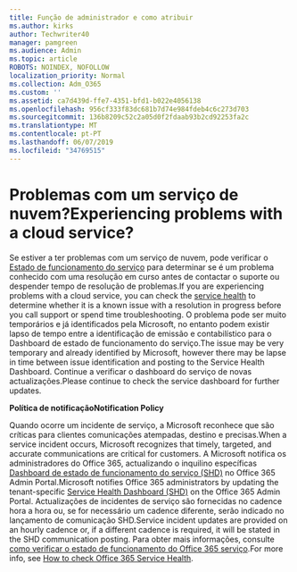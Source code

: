 ```yaml
---
title: Função de administrador e como atribuir
ms.author: kirks
author: Techwriter40
manager: pamgreen
ms.audience: Admin
ms.topic: article
ROBOTS: NOINDEX, NOFOLLOW
localization_priority: Normal
ms.collection: Adm_O365
ms.custom: ''
ms.assetid: ca7d439d-ffe7-4351-bfd1-b022e4056138
ms.openlocfilehash: 956cf333f83dc681b7d74e984fdeb4c6c273d703
ms.sourcegitcommit: 136b8209c52c2a05d0f2fdaab93b2cd92253fa2c
ms.translationtype: MT
ms.contentlocale: pt-PT
ms.lasthandoff: 06/07/2019
ms.locfileid: "34769515"
---
```

# <a name="experiencing-problems-with-a-cloud-service"></a><span data-ttu-id="2cba1-102">Problemas com um serviço de nuvem?</span><span class="sxs-lookup"><span data-stu-id="2cba1-102">Experiencing problems with a cloud service?</span></span>

<span data-ttu-id="2cba1-103">Se estiver a ter problemas com um serviço de nuvem, pode verificar o [Estado de funcionamento do serviço](https://admin.microsoft.com/AdminPortal/Home#/servicehealth) para determinar se é um problema conhecido com uma resolução em curso antes de contactar o suporte ou despender tempo de resolução de problemas.</span><span class="sxs-lookup"><span data-stu-id="2cba1-103">If you are experiencing problems with a cloud service, you can check the [service health](https://admin.microsoft.com/AdminPortal/Home#/servicehealth) to determine whether it is a known issue with a resolution in progress before you call support or spend time troubleshooting.</span></span> <span data-ttu-id="2cba1-104">O problema pode ser muito temporários e já identificados pela Microsoft, no entanto podem existir lapso de tempo entre a identificação de emissão e contabilístico para o Dashboard de estado de funcionamento do serviço.</span><span class="sxs-lookup"><span data-stu-id="2cba1-104">The issue may be very temporary and already identified by Microsoft, however there may be lapse in time between issue identification and posting to the Service Health Dashboard.</span></span> <span data-ttu-id="2cba1-105">Continue a verificar o dashboard do serviço de novas actualizações.</span><span class="sxs-lookup"><span data-stu-id="2cba1-105">Please continue to check the service dashboard for further updates.</span></span>

<span data-ttu-id="2cba1-106">**Política de notificação**</span><span class="sxs-lookup"><span data-stu-id="2cba1-106">**Notification Policy**</span></span>

<span data-ttu-id="2cba1-107">Quando ocorre um incidente de serviço, a Microsoft reconhece que são críticas para clientes comunicações atempadas, destino e precisas.</span><span class="sxs-lookup"><span data-stu-id="2cba1-107">When a service incident occurs, Microsoft recognizes that timely, targeted, and accurate communications are critical for customers.</span></span> <span data-ttu-id="2cba1-108">A Microsoft notifica os administradores do Office 365, actualizando o inquilino específicas [Dashboard de estado de funcionamento do serviço (SHD)](https://admin.microsoft.com/AdminPortal/Home#/servicehealth) no Office 365 Admin Portal.</span><span class="sxs-lookup"><span data-stu-id="2cba1-108">Microsoft notifies Office 365 administrators by updating the tenant-specific [Service Health Dashboard (SHD)](https://admin.microsoft.com/AdminPortal/Home#/servicehealth) on the Office 365 Admin Portal.</span></span> <span data-ttu-id="2cba1-109">Actualizações de incidentes de serviço são fornecidas no cadence hora a hora ou, se for necessário um cadence diferente, serão indicado no lançamento de comunicação SHD.</span><span class="sxs-lookup"><span data-stu-id="2cba1-109">Service incident updates are provided on an hourly cadence or, if a different cadence is required, it will be stated in the SHD communication posting.</span></span> <span data-ttu-id="2cba1-110">Para obter mais informações, consulte [como verificar o estado de funcionamento do Office 365 serviço](https://docs.microsoft.com/office365/enterprise/view-service-health).</span><span class="sxs-lookup"><span data-stu-id="2cba1-110">For more info, see [How to check Office 365 Service Health](https://docs.microsoft.com/office365/enterprise/view-service-health).</span></span>

